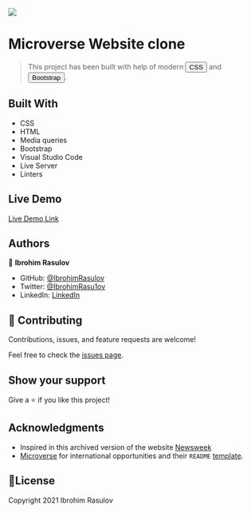 ![](https://img.shields.io/badge/Microverse-blueviolet)

# Microverse Website clone

>This project has been built with help of modern <button>CSS</button> and <button>Bootstrap</button>.

## Built With

- CSS
- HTML
- Media queries
- Bootstrap
- Visual Studio Code
- Live Server
- Linters

## Live Demo

[Live Demo Link](https://ibrohimrasulov.github.io/Microverse-Website-clone/)

## Authors

👤 **Ibrohim Rasulov**

- GitHub: [@IbrohimRasulov](https://github.com/IbrohimRasulov)
- Twitter: [@IbrohimRasu1ov](https://twitter.com/IbrohimRasu1ov)
- LinkedIn: [LinkedIn](https://www.linkedin.com/in/ibrohim-rasulov-a88352209/)

## 🤝 Contributing

Contributions, issues, and feature requests are welcome!

Feel free to check the [issues page](https://github.com/IbrohimRasulov/Newsweek/issues).

## Show your support

Give a ⭐️ if you like this project!

## Acknowledgments

- Inspired in this archived version of the website [Newsweek](https://web.archive.org/web/20210120125445/https://www.newsweek.com/)
- [Microverse](https://www.microverse.org/) for international opportunities and their `README` [template](https://github.com/microverseinc/readme-template).

## 📝License

 
Copyright 2021 Ibrohim Rasulov
